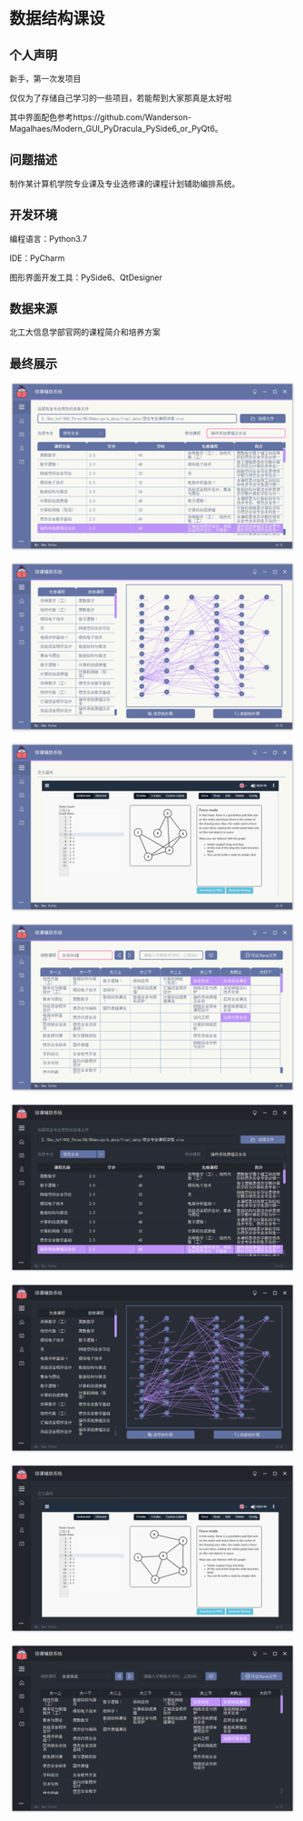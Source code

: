 # 数据结构课设

## 个人声明

新手，第一次发项目

仅仅为了存储自己学习的一些项目，若能帮到大家那真是太好啦

其中界面配色参考https://github.com/Wanderson-Magalhaes/Modern_GUI_PyDracula_PySide6_or_PyQt6。

## 问题描述

制作某计算机学院专业课及专业选修课的课程计划辅助编排系统。

## 开发环境

  编程语言：Python3.7 
  
  IDE：PyCharm

  图形界面开发工具：PySide6、QtDesigner

## 数据来源

  北工大信息学部官网的课程简介和培养方案
  
## 最终展示

![image](png/45410f37215d91a290331edd4adec41.png)

![image](png/446a13a71b0e233f56d53f711132174.png)

![image](png/c605ff41525f86fb5f55d33c3d67219.png)

![image](png/714284fa10c6939545997ee374e90c8.png)

![image](png/bacc506d0a33d574c4a712b605fbead.png)

![image](png/29c30bdb5ff83d48946b85774c1f363.png)

![image](png/063b0272e983b803534a4f1d7fd3e46.png)

![image](png/dc2a643bed72d99dfeea36113cf3b4b.png)
